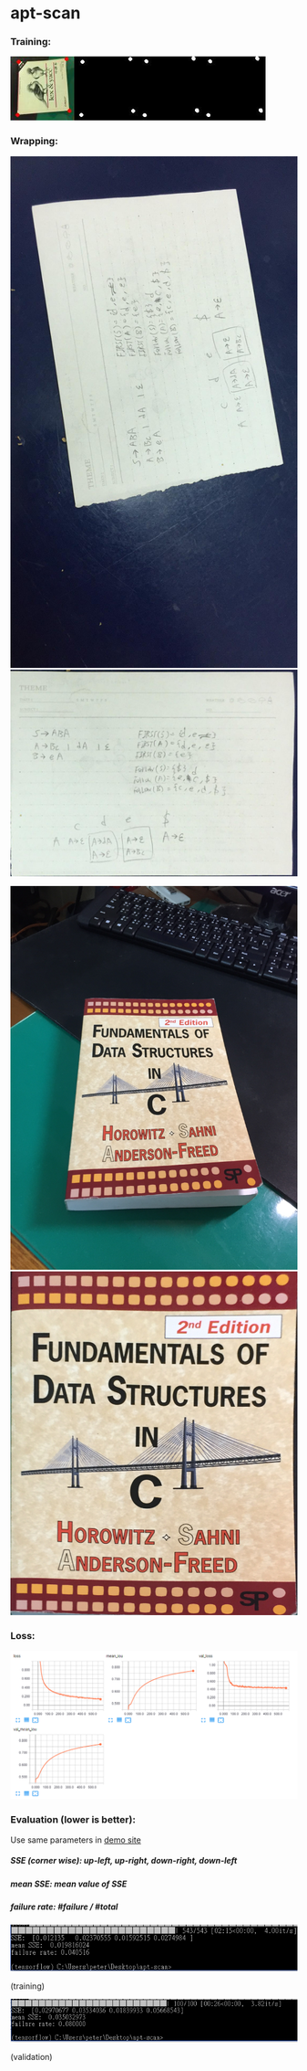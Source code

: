 # apt-scan

### Training:

![hello](assets/epoch_78_7.jpg)

### Wrapping:

![real_life](assets/real_life.jpg)
![real_life_unwarp](assets/real_life_unwarpped.png)

![c](assets/IMG_0780.JPG)
![c_w](assets/c_unwarpped.png)

### Loss:

![loss](assets/tensorboard.PNG)

### Evaluation (lower is better):

Use same parameters in [demo site](https://github.com/peter0749/apt-scan-demo/blob/master/demo/unwrap/models.py)

##### SSE (corner wise): up-left, up-right, down-right, down-left

##### mean SSE: mean value of SSE

##### failure rate: \#failure / \#total

![evaluation_train](assets/sse_train.PNG)

(training)

![evaluation](assets/sse.PNG)

(validation)